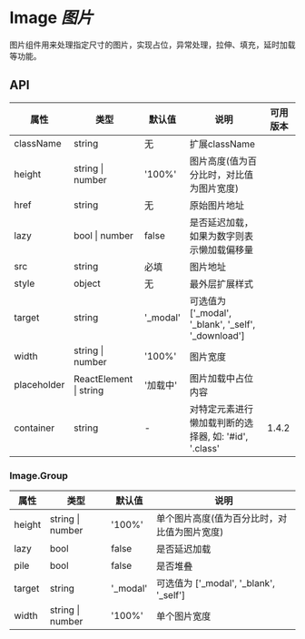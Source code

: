 # Image *图片*

图片组件用来处理指定尺寸的图片，实现占位，异常处理，拉伸、填充，延时加载等功能。

<example />

## API

| 属性 | 类型 | 默认值 | 说明 | 可用版本 | 
| --- | --- | --- | --- | --- |
| className | string | 无 | 扩展className | |
| height | string \| number | '100%' | 图片高度(值为百分比时，对比值为图片宽度) | |
| href | string | 无 | 原始图片地址 | |
| lazy | bool \| number | false | 是否延迟加载，如果为数字则表示懒加载偏移量 | |
| src | string | 必填 | 图片地址 | |
| style | object | 无 | 最外层扩展样式 | |
| target | string | '_modal' | 可选值为 \['_modal', '_blank', '_self', '_download'] | |
| width | string \| number | '100%' | 图片宽度 | |
| placeholder | ReactElement \| string | '加载中' | 图片加载中占位内容 | |
| container | string | - | 对特定元素进行懒加载判断的选择器, 如: '#id', '.class' | 1.4.2  |
 
### Image.Group

| 属性 | 类型 | 默认值 | 说明 |
| --- | --- | --- | --- |
| height | string \| number | '100%' | 单个图片高度(值为百分比时，对比值为图片宽度) |
| lazy | bool | false | 是否延迟加载 |
| pile | bool | false | 是否堆叠 |
| target | string | '_modal' | 可选值为 \['_modal', '_blank', '_self'] |
| width | string \| number | '100%' | 单个图片宽度 |
